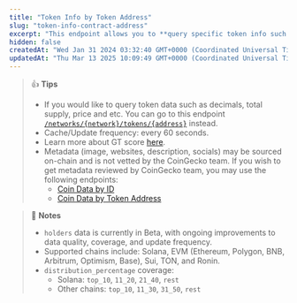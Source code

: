 ```yaml
---
title: "Token Info by Token Address"
slug: "token-info-contract-address"
excerpt: "This endpoint allows you to **query specific token info such as name, symbol, CoinGecko ID etc. based on provided token contract address on a network**"
hidden: false
createdAt: "Wed Jan 31 2024 03:32:40 GMT+0000 (Coordinated Universal Time)"
updatedAt: "Thu Mar 13 2025 10:09:49 GMT+0000 (Coordinated Universal Time)"
---
```

> 👍 **Tips**
> 
> - If you would like to query token data such as decimals, total supply, price and etc. You can go to this endpoint [`/networks/{network}/tokens/{address}`](/reference/token-data-contract-address) instead.
> - Cache/Update frequency: every 60 seconds.
> - Learn more about GT score [here](https://support.coingecko.com/hc/en-us/articles/38381394237593-What-is-GT-Score-How-is-GT-Score-calculated).
> - Metadata (image, websites, description, socials) may be sourced on-chain and is not vetted by the CoinGecko team. If you wish to get metadata reviewed by CoinGecko team, you may use the following endpoints:
>   - [Coin Data by ID](https://docs.coingecko.com/reference/coins-id)
>   - [Coin Data by Token Address](https://docs.coingecko.com/reference/coins-contract-address)

> 📘 **Notes**
> 
> - `holders` data is currently in Beta, with ongoing improvements to data quality, coverage, and update frequency.
> - Supported chains include: Solana, EVM (Ethereum, Polygon, BNB, Arbitrum, Optimism, Base), Sui, TON, and Ronin.
> - `distribution_percentage` coverage:
>   - Solana: `top_10`, `11_20`, `21_40`, `rest`
>   - Other chains: `top_10`, `11_30`, `31_50`, `rest`
